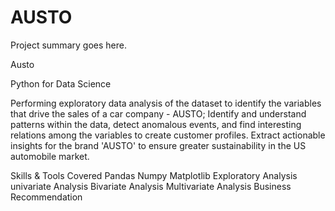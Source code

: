 # AUSTO



Project summary goes here.


Austo

Python for Data Science


Performing exploratory data analysis of the dataset to identify the variables that drive the sales of a car company - AUSTO; Identify and understand patterns within the data, detect anomalous events, and find interesting relations among the variables to create customer profiles. Extract actionable insights for the brand 'AUSTO' to ensure greater sustainability in the US automobile market.



Skills & Tools Covered
Pandas
Numpy
Matplotlib
Exploratory Analysis
univariate Analysis
Bivariate Analysis
Multivariate Analysis
Business Recommendation